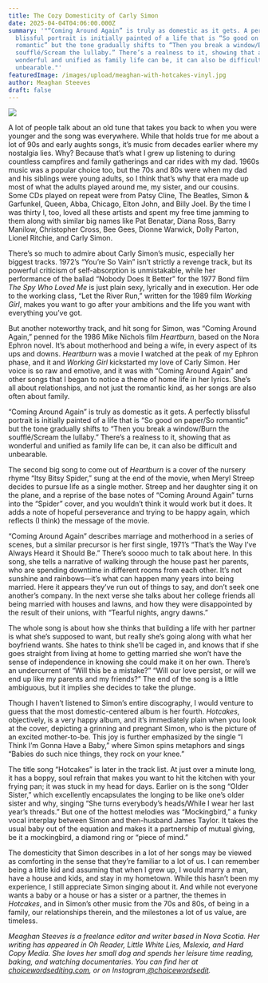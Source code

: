 ```yaml
---
title: The Cozy Domesticity of Carly Simon
date: 2025-04-04T04:06:00.000Z
summary: '"“Coming Around Again” is truly as domestic as it gets. A perfectly
  blissful portrait is initially painted of a life that is “So good on paper/So
  romantic” but the tone gradually shifts to “Then you break a window/Burn the
  soufflé/Scream the lullaby.” There’s a realness to it, showing that as
  wonderful and unified as family life can be, it can also be difficult and
  unbearable."'
featuredImage: /images/upload/meaghan-with-hotcakes-vinyl.jpg
author: Meaghan Steeves
draft: false
---
```

![](/images/upload/meaghan-with-hotcakes-vinyl.jpg)

A lot of people talk about an old tune that takes you back to when you were younger and the song was everywhere. While that holds true for me about a lot of 90s and early aughts songs, it’s music from decades earlier where my nostalgia lies. Why? Because that’s what I grew up listening to during countless campfires and family gatherings and car rides with my dad. 1960s music was a popular choice too, but the 70s and 80s were when my dad and his siblings were young adults, so I think that’s why that era made up most of what the adults played around me, my sister, and our cousins. Some CDs played on repeat were from Patsy Cline, The Beatles, Simon & Garfunkel, Queen, Abba, Chicago, Elton John, and Billy Joel. By the time I was thirty I, too, loved all these artists and spent my free time jamming to them along with similar big names like Pat Benatar, Diana Ross, Barry Manilow, Christopher Cross, Bee Gees, Dionne Warwick, Dolly Parton, Lionel Ritchie, and Carly Simon.

There’s so much to admire about Carly Simon’s music, especially her biggest tracks. 1972’s “You’re So Vain” isn’t strictly a revenge track, but its powerful criticism of self-absorption is unmistakable, while her performance of the ballad “Nobody Does It Better” for the 1977 Bond film *The Spy Who Loved Me* is just plain sexy, lyrically and in execution. Her ode to the working class, “Let the River Run,” written for the 1989 film *Working Girl*, makes you want to go after your ambitions and the life you want with everything you’ve got.

But another noteworthy track, and hit song for Simon, was “Coming Around Again,” penned for the 1986 Mike Nichols film *Heartburn*, based on the Nora Ephron novel. It’s about motherhood and being a wife, in every aspect of its ups and downs. *Heartburn* was a movie I watched at the peak of my Ephron phase, and it and *Working Girl* kickstarted my love of Carly Simon. Her voice is so raw and emotive, and it was with “Coming Around Again” and other songs that I began to notice a theme of home life in her lyrics. She’s all about relationships, and not just the romantic kind, as her songs are also often about family.

“Coming Around Again” is truly as domestic as it gets. A perfectly blissful portrait is initially painted of a life that is “So good on paper/So romantic” but the tone gradually shifts to “Then you break a window/Burn the soufflé/Scream the lullaby.” There’s a realness to it, showing that as wonderful and unified as family life can be, it can also be difficult and unbearable.

The second big song to come out of *Heartburn* is a cover of the nursery rhyme “Itsy Bitsy Spider,” sung at the end of the movie, when Meryl Streep decides to pursue life as a single mother. Streep and her daughter sing it on the plane, and a reprise of the base notes of “Coming Around Again” turns into the “Spider” cover, and you wouldn’t think it would work but it does. It adds a note of hopeful perseverance and trying to be happy again, which reflects (I think) the message of the movie.

“Coming Around Again” describes marriage and motherhood in a series of scenes, but a similar precursor is her first single, 1971’s “That’s the Way I’ve Always Heard it Should Be.” There’s soooo much to talk about here. In this song, she tells a narrative of walking through the house past her parents, who are spending downtime in different rooms from each other. It’s not sunshine and rainbows—it’s what can happen many years into being married. Here it appears they’ve run out of things to say, and don’t seek one another’s company. In the next verse she talks about her college friends all being married with houses and lawns, and how they were disappointed by the result of their unions, with “Tearful nights, angry dawns.”

The whole song is about how she thinks that building a life with her partner is what she’s supposed to want, but really she’s going along with what her boyfriend wants. She hates to think she’ll be caged in, and knows that if she goes straight from living at home to getting married she won’t have the sense of independence in knowing she could make it on her own. There’s an undercurrent of “Will this be a mistake?” “Will our love persist, or will we end up like my parents and my friends?” The end of the song is a little ambiguous, but it implies she decides to take the plunge.

Though I haven’t listened to Simon’s entire discography, I would venture to guess that the most domestic-centered album is her fourth. *Hotcakes*, objectively, is a very happy album, and it’s immediately plain when you look at the cover, depicting a grinning and pregnant Simon, who is the picture of an excited mother-to-be. This joy is further emphasized by the single “I Think I’m Gonna Have a Baby,” where Simon spins metaphors and sings “Babies do such nice things, they rock on your knee.”

The title song “Hotcakes” is later in the track list. At just over a minute long, it has a boppy, soul refrain that makes you want to hit the kitchen with your frying pan; it was stuck in my head for days. Earlier on is the song “Older Sister,” which excellently encapsulates the longing to be like one’s older sister and why, singing “She turns everybody’s heads/While I wear her last year’s threads.” But one of the hottest melodies was “Mockingbird,” a funky vocal interplay between Simon and then-husband James Taylor. It takes the usual baby out of the equation and makes it a partnership of mutual giving, be it a mockingbird, a diamond ring or “piece of mind.”

The domesticity that Simon describes in a lot of her songs may be viewed as comforting in the sense that they’re familiar to a lot of us. I can remember being a little kid and assuming that when I grew up, I would marry a man, have a house and kids, and stay in my hometown. While this hasn’t been my experience, I still appreciate Simon singing about it. And while not everyone wants a baby or a house or has a sister or a partner, the themes in *Hotcakes*, and in Simon’s other music from the 70s and 80s, of being in a family, our relationships therein, and the milestones a lot of us value, are timeless.



*Meaghan Steeves is a freelance editor and writer based in Nova Scotia. Her writing has appeared in Oh Reader, Little White Lies, Mslexia, and Hard Copy Media. She loves her small dog and spends her leisure time reading, baking, and watching documentaries. You can find her at[ choicewordsediting.com](https://www.choicewordsediting.com/), or on Instagram[ @choicewordsedit](https://www.instagram.com/choicewordsedit/).*
